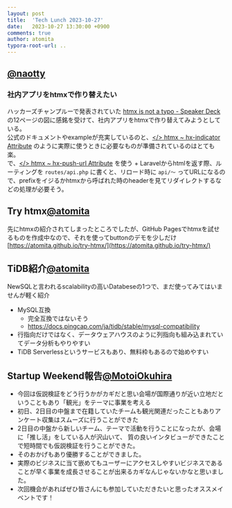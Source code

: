 ```yaml
---
layout: post
title:  'Tech Lunch 2023-10-27'
date:   2023-10-27 13:30:00 +0900
comments: true
author: atomita
typora-root-url: ..
---
```


## [@naotty](https://github.com/naotty)
### 社内アプリをhtmxで作り替えたい
ハッカーズチャンプルーで発表されていた [htmx is not a typo \- Speaker Deck](https://speakerdeck.com/kimihito_/htmx-is-not-a-typo) の12ページの図に感銘を受けて、社内アプリをhtmxで作り替えてみようとしている。  
公式のドキュメントやexampleが充実しているのと、[</> htmx ~ hx\-indicator Attribute](https://htmx.org/attributes/hx-indicator/) のように実際に使うときに必要なものが準備されているのはとても楽。  
で、[</> htmx ~ hx\-push\-url Attribute](https://htmx.org/attributes/hx-push-url/) を使う + Laravelからhtmlを返す際、ルーティングを `routes/api.php` に書くと、リロード時に `api/〜` ってURLになるので、prefixをイジるかhtmxから呼ばれた時のheaderを見てリダイレクトするなどの処理が必要そう。

## Try htmx[@atomita](https://github.com/atomita)

先にhtmxの紹介されてしまったところでしたが、GitHub Pagesでhtmxを試せるものを作成中なので、それを使ってbuttonのデモを少しだけ  
[https://atomita.github.io/try-htmx/](https://atomita.github.io/try-htmx/)

## TiDB紹介[@atomita](https://github.com/atomita)

NewSQLと言われるscalabilityの高いDatabeseの1つで、まだ使ってみてはいませんが軽く紹介

- MySQL互換
    - 完全互換ではないそう
    - https://docs.pingcap.com/ja/tidb/stable/mysql-compatibility
- 行指向だけではなく、データウェアハウスのように列指向も組み込まれていてデータ分析もやりやすい
- TiDB Serverlessというサービスもあり、無料枠もあるので始めやすい


## Startup Weekend報告[@MotoiOkuhira](https://github.com/MotoiOkuhira)
- 今回は仮説検証をどう行うかがカギだと思い会場が国際通りが近い立地だということもあり「観光」をテーマに事業を考える
- 初日、2日目の中盤まで在籍していたチームも観光関連だったこともありアンケート収集はスムーズに行うことができた
- 2日目の中盤から新しいチーム、テーマで活動を行うことになったが、会場に「推し活」をしている人が沢山いて、
質の良いインタビューができたことで短時間でも仮説検証を行うことができた。
- そのおかげもあり優勝することができました。
- 実際のビジネスに当て嵌めてもユーザーにアクセスしやすいビジネスであることが早く事業を成長させることが出来るカギなんじゃないかなと思いました。
- 次回機会があればぜひ皆さんにも参加していただきたいと思ったオススメイベントです！

